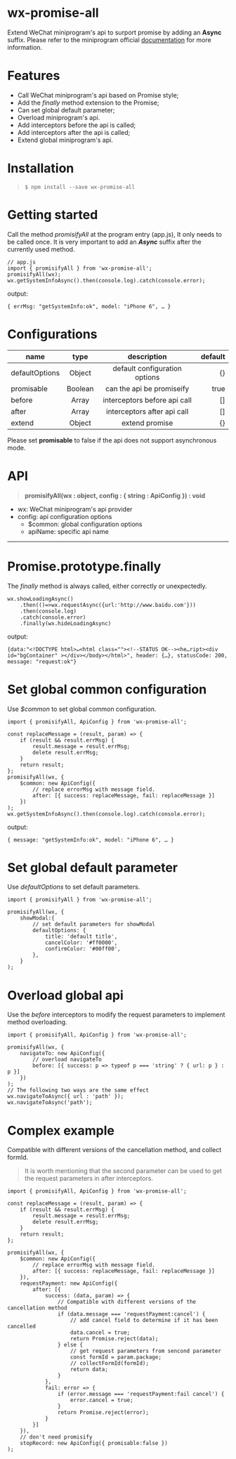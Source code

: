 # wx-promise-all
Extend WeChat miniprogram's api to surport promise by adding an **Async** suffix. Please refer to the miniprogram official [documentation](https://developers.weixin.qq.com/miniprogram/dev/api/) for more information.

# Features
* Call WeChat miniprogram's api based on Promise style;
* Add the *finally* method extension to the Promise;
* Can set global default parameter;
* Overload miniprogram's api.
* Add interceptors before the api is called;
* Add interceptors after the api is called;
* Extend global miniprogram's api.
# Installation

>`$ npm install --save wx-promise-all`

# Getting started
Call the method *promisifyAll* at the program entry (app.js), It only needs to be called once. It is very important to add an ***Async*** suffix after the currently used method.
```
// app.js
import { promisifyAll } from 'wx-promise-all';
promisifyAll(wx);
wx.getSystemInfoAsync().then(console.log).catch(console.error);
```
output:
```
{ errMsg: "getSystemInfo:ok", model: "iPhone 6", … }
```
# Configurations

name|type|description|default
---|:--:|:--:|---:
defaultOptions|Object|default configuration options|{}
promisable|Boolean|can the api be promiseify|true
before|Array|interceptors before api call|[]
after|Array|interceptors after api call|[]
extend|Object|extend promise|{}

Please set **promisable** to false if the api does not support asynchronous mode.
# API
> **promisifyAll(wx : object, config : { string : ApiConfig }) : void**

* wx: WeChat miniprogram's api provider
* config: api configuration options
    * $common: global configuration options
    * apiName: specific api name

***
# Promise.prototype.finally
The *finally* method is always called, either correctly or unexpectedly.
```
wx.showLoadingAsync()
    .then(()=>wx.requestAsync({url:'http://www.baidu.com'}))
    .then(console.log)
    .catch(console.error)
    .finally(wx.hideLoadingAsync)
```
output:
```
{data:"<!DOCTYPE html>↵<html class=""><!--STATUS OK--><he…ript><div id="bgContainer" ></div></body></html>", header: {…}, statusCode: 200, message: "request:ok"}
```
# Set global common configuration
Use *$common* to set global common configuration.
```
import { promisifyAll, ApiConfig } from 'wx-promise-all';

const replaceMessage = (result, param) => {
    if (result && result.errMsg) {
        result.message = result.errMsg;
        delete result.errMsg;
    }
    return result;
};
promisifyAll(wx, {
    $common: new ApiConfig({
        // replace errorMsg with message field.
        after: [{ success: replaceMessage, fail: replaceMessage }]
    })
);
wx.getSystemInfoAsync().then(console.log).catch(console.error);
```
output:
```
{ message: "getSystemInfo:ok", model: "iPhone 6", … }
```
# Set global default parameter
Use *defaultOptions* to set default parameters.
```
import { promisifyAll } from 'wx-promise-all';

promisifyAll(wx, {
    showModal:{
        // set default parameters for showModal
        defaultOptions: {
            title: 'default title',
            cancelColor: '#ff0000',
            confirmColor: '#00ff00',
        },
    }
);
```

# Overload global api
Use the *before* interceptors to modify the request parameters to implement method overloading.
```
import { promisifyAll, ApiConfig } from 'wx-promise-all';

promisifyAll(wx, {
    navigateTo: new ApiConfig({
        // overload navigateTo
        before: [{ success: p => typeof p === 'string' ? { url: p } : p }]
    })
);
// The following two ways are the same effect
wx.navigateToAsync({ url : 'path' });
wx.navigateToAsync('path');
```
# Complex example
Compatible with different versions of the cancellation method, and collect formId.

>It is worth mentioning that the second parameter can be used to get the request parameters in after interceptors.
```
import { promisifyAll, ApiConfig } from 'wx-promise-all';

const replaceMessage = (result, param) => {
    if (result && result.errMsg) {
        result.message = result.errMsg;
        delete result.errMsg;
    }
    return result;
};

promisifyAll(wx, {
    $common: new ApiConfig({
        // replace errorMsg with message field.
        after: [{ success: replaceMessage, fail: replaceMessage }]
    }),
    requestPayment: new ApiConfig({
        after: [{
            success: (data, param) => {
                // Compatible with different versions of the cancellation method
                if (data.message === 'requestPayment:cancel') {
                    // add cancel field to determine if it has been cancelled
                    data.cancel = true;
                    return Promise.reject(data);
                } else {
                    // get request parameters from sencond parameter
                    const formId = param.package;
                    // collectFormId(formId);
                    return data;
                }
            },
            fail: error => {
                if (error.message === 'requestPayment:fail cancel') {
                    error.cancel = true;
                }
                return Promise.reject(error);
            }
        }]
    }),
    // don't need promisify
    stopRecord: new ApiConfig({ promisable:false })
);
```

